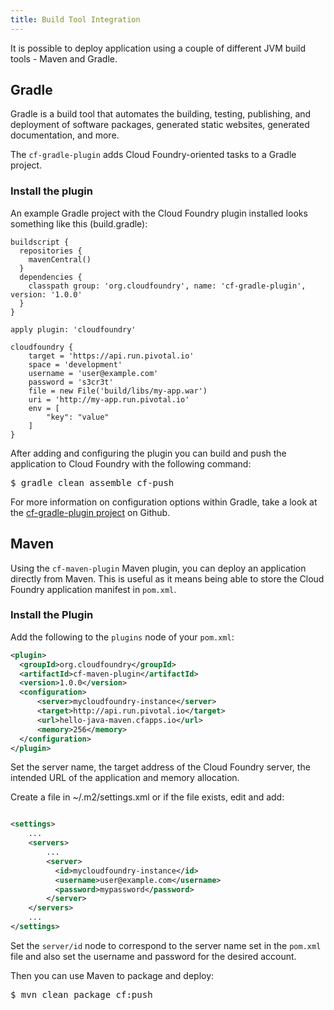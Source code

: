 ```yaml
---
title: Build Tool Integration
---
```


It is possible to deploy application using a couple of different JVM build tools - Maven and Gradle.

## <a id='gradle'></a>Gradle ##

Gradle is a build tool that automates the building, testing, publishing, and deployment of software packages, generated static websites, generated documentation, and more.

The `cf-gradle-plugin` adds Cloud Foundry-oriented tasks to a Gradle project. 

### <a id="gradle-install"></a> Install the plugin ###

An example Gradle project with the Cloud Foundry plugin installed looks something like this (build.gradle):

~~~
buildscript {
  repositories {
    mavenCentral()
  }
  dependencies {
    classpath group: 'org.cloudfoundry', name: 'cf-gradle-plugin', version: '1.0.0'
  }
}

apply plugin: 'cloudfoundry'

cloudfoundry {
    target = 'https://api.run.pivotal.io'
    space = 'development'
    username = 'user@example.com'
    password = 's3cr3t'
    file = new File('build/libs/my-app.war')
    uri = 'http://my-app.run.pivotal.io'
    env = [
        "key": "value"
    ]
}
~~~

After adding and configuring the plugin you can build and push the application to Cloud Foundry with the following command: 

<pre class="terminal">
$ gradle clean assemble cf-push
</pre>

For more information on configuration options within Gradle, take a look at the [cf-gradle-plugin project](https://github.com/cloudfoundry/cf-java-client/tree/master/cloudfoundry-gradle-plugin) on Github.

## <a id='maven'></a>Maven ##

Using the `cf-maven-plugin` Maven plugin, you can deploy an application directly from Maven. This is useful as it means being able to store the Cloud Foundry application manifest in `pom.xml`.

### <a id='maven-install'></a>Install the Plugin ###

Add the following to the `plugins` node of your `pom.xml`:

~~~xml
<plugin>
  <groupId>org.cloudfoundry</groupId>
  <artifactId>cf-maven-plugin</artifactId>
  <version>1.0.0</version>
  <configuration>
      <server>mycloudfoundry-instance</server>
      <target>http://api.run.pivotal.io</target>
      <url>hello-java-maven.cfapps.io</url>
      <memory>256</memory>
  </configuration>
</plugin>
~~~

Set the server name, the target address of the Cloud Foundry server, the intended URL of the application and memory allocation.

Create a file in ~/.m2/settings.xml or if the file exists, edit and add:

~~~xml

<settings>
    ...
    <servers>
        ...
        <server>
          <id>mycloudfoundry-instance</id>
          <username>user@example.com</username>
          <password>mypassword</password>
        </server>
    </servers>
    ...
</settings>
~~~

Set the `server/id` node to correspond to the server name set in the `pom.xml` file and also set the username and password for the desired account.

Then you can use Maven to package and deploy:

<pre class="terminal">
$ mvn clean package cf:push
</pre>


